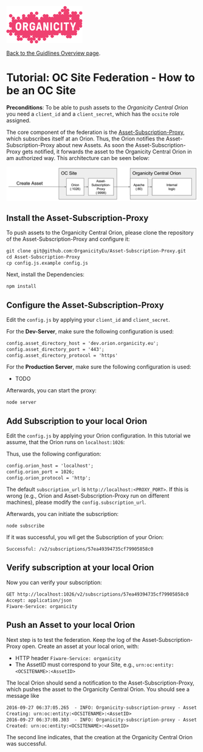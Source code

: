 ![Organicity Logo](../images/organicity_logo_pink_100.png)

[Back to the Guidlines Overview page](https://organicityeu.github.io/).

# Tutorial: OC Site Federation - How to be an OC Site

**Preconditions**: To be able to push assets to the *Organicity Central Orion* you need a `client_id` and a `client_secret`, which has the `ocsite` role assigned.

The core component of the federation is the [Asset-Subscription-Proxy](https://github.com/OrganicityEu/Asset-Subscription-Proxy), which subscribes itself at an Orion. Thus, the Orion notifies the Asset-Subscription-Proxy about new Assets. As soon the Asset-Subscription-Proxy gets notified, it forwards the asset to the Organicity Central Orion in am authorized way. This architecture can be seen below:

![Architecture: OC Site + OC Central Orion](../images/oc-site-central.png)


## Install the Asset-Subscription-Proxy


To push assets to the Organicity Central Orion, please clone the repository of the Asset-Subscription-Proxy
 and configure it:

```
git clone git@github.com:OrganicityEu/Asset-Subscription-Proxy.git
cd Asset-Subscription-Proxy
cp config.js.example config.js
```

Next, install the Dependencies:

```
npm install
```

## Configure the Asset-Subscription-Proxy

Edit the `config.js` by applying your `client_id` and `client_secret`.

For the **Dev-Server**, make sure the following configuration is used:

```
config.asset_directory_host = 'dev.orion.organicity.eu';
config.asset_directory_port = '443';
config.asset_directory_protocol = 'https'
```

For the **Production Server**, make sure the following configuration is used:

* TODO

Afterwards, you can start the proxy:

```
node server
```

## Add Subscription to your local Orion

Edit the `config.js` by applying your Orion configuration. In this tutorial we assume, that the Orion runs on `localhost:1026`:


Thus, use the following configuration:

```
config.orion_host = 'localhost';
config.orion_port = 1026;
config.orion_protocol = 'http';
```

The default `subscription_url` is `http://localhost:<PROXY_PORT>`. If this is wrong (e.g., Orion and Asset-Subscription-Proxy run on different machines), please modify the `config.subscription_url`.

Afterwards, you can initiate the subscription:

```
node subscribe
```

If it was successful, you wll get the Subscription of your Orion:

```
Successful: /v2/subscriptions/57ea49394735cf79905858c0
```

## Verify subscription at your local Orion

Now you can verify your subscription:

```
GET http://localhost:1026/v2/subscriptions/57ea49394735cf79905858c0
Accept: application/json
Fiware-Service: organicity
```

## Push an Asset to your local Orion

Next step is to test the federation. Keep the log of the Asset-Subscription-Proxy open. Create an asset at your local orion, with:

* HTTP header `Fiware-Service: organicity`
* The AssetID must correspond to your Site, e.g., `urn:oc:entity:<OCSITENAME>:<AssetID>`

The local Orion should send a notification to the Asset-Subscription-Proxy, which pushes the asset to the Organicity Central Orion. You should see a message like

```
2016-09-27 06:37:05.265  - INFO: Organicity-subscription-proxy - Asset Creating: urn:oc:entity:<OCSITENAME>:<AssetID>
2016-09-27 06:37:08.303  - INFO: Organicity-subscription-proxy - Asset Created: urn:oc:entity:<OCSITENAME>:<AssetID>
```

The second line indicates, that the creation at the Organicity Central Orion was successful.